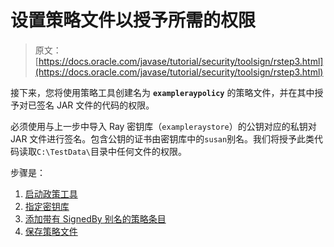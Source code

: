 # 设置策略文件以授予所需的权限

> 原文： [https://docs.oracle.com/javase/tutorial/security/toolsign/rstep3.html](https://docs.oracle.com/javase/tutorial/security/toolsign/rstep3.html)

接下来，您将使用策略工具创建名为 **`exampleraypolicy`** 的策略文件，并在其中授予对已签名 JAR 文件的代码的权限。

必须使用与上一步中导入 Ray 密钥库（`exampleraystore`）的公钥对应的私钥对 JAR 文件进行签名。包含公钥的证书由密钥库中的`susan`别名。我们将授予此类代码读取`C:\TestData\`目录中任何文件的权限。

步骤是：

1.  [启动政策工具](wstep1.html)
2.  [指定密钥库](wstep2.html)
3.  [添加带有 SignedBy 别名的策略条目](wstep3.html)
4.  [保存策略文件](wstep4.html)